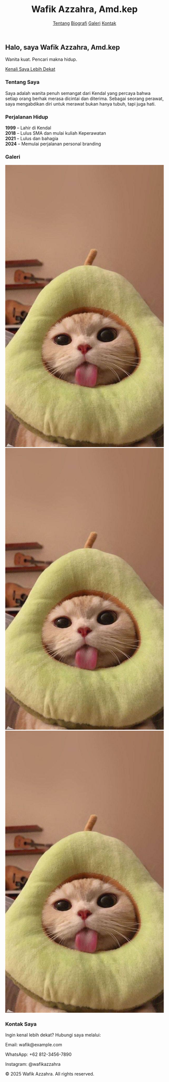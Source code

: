 <!DOCTYPE html>
<html lang="id">
<head>
  <meta charset="UTF-8">
  <meta name="viewport" content="width=device-width, initial-scale=1.0">
  <title>Biografi Wafik Azzahra</title>
  <link href="https://cdn.jsdelivr.net/npm/tailwindcss@2.2.19/dist/tailwind.min.css" rel="stylesheet">
</head>
<body class="font-sans text-gray-800 bg-white">

  <!-- Navbar -->
  <header class="bg-white shadow-md fixed top-0 w-full z-50">
    <div class="max-w-6xl mx-auto px-4 py-3 flex justify-between items-center">
      <h1 class="text-xl font-bold">Wafik Azzahra, Amd.kep</h1>
      <nav class="space-x-6">
        <a href="#about" class="hover:text-blue-600">Tentang</a>
        <a href="#timeline" class="hover:text-blue-600">Biografi</a>
        <a href="#gallery" class="hover:text-blue-600">Galeri</a>
        <a href="#contact" class="hover:text-blue-600">Kontak</a>
      </nav>
    </div>
  </header>

  <!-- Hero Section -->
  <section class="h-screen flex items-center justify-center bg-gradient-to-r from-blue-200 to-blue-500" id="home">
    <div class="text-center px-6 mt-16">
      <h2 class="text-4xl md:text-6xl font-bold mb-4 text-white">Halo, saya Wafik Azzahra, Amd.kep</h2>
      <p class="text-lg md:text-xl text-white mb-6">Wanita kuat. Pencari makna hidup.</p>
      <a href="#about" class="px-6 py-2 bg-white text-blue-600 rounded-full font-semibold shadow-md hover:bg-blue-100">Kenali Saya Lebih Dekat</a>
    </div>
  </section>

  <!-- About Section -->
  <section id="about" class="py-20 px-6 bg-gray-100">
    <div class="max-w-3xl mx-auto text-center">
      <h3 class="text-3xl font-semibold mb-4">Tentang Saya</h3>
      <p class="text-gray-700 text-lg">Saya adalah wanita penuh semangat dari Kendal yang percaya bahwa setiap orang berhak merasa dicintai dan diterima. Sebagai seorang perawat, saya mengabdikan diri untuk merawat bukan hanya tubuh, tapi juga hati.</p>
    </div>
  </section>

  <!-- Timeline Section -->
  <section id="timeline" class="py-20 px-6">
    <div class="max-w-4xl mx-auto">
      <h3 class="text-3xl font-semibold text-center mb-10">Perjalanan Hidup</h3>
      <div class="space-y-6">
        <div><strong>1999</strong> – Lahir di Kendal</div>
        <div><strong>2018</strong> – Lulus SMA dan mulai kuliah Keperawatan</div>
        <div><strong>2021</strong> – Lulus dan bahagia</div>
        <div><strong>2024</strong> – Memulai perjalanan personal branding</div>
      </div>
    </div>
  </section>

  <!-- Gallery Section -->
  <section id="gallery" class="py-20 px-6 bg-gray-50">
    <div class="max-w-5xl mx-auto text-center">
      <h3 class="text-3xl font-semibold mb-8">Galeri</h3>
      <div class="grid grid-cols-2 md:grid-cols-3 gap-4">
        <img src="kucing.jpg" alt="Foto 1" class="rounded-lg shadow-md">
        <img src="kucing.jpg" alt="Foto 2" class="rounded-lg shadow-md">
        <img src="kucing.jpg" alt="Foto 3" class="rounded-lg shadow-md">
      </div>
    </div>
  </section>

  <!-- Contact Section -->
  <section id="contact" class="py-20 px-6">
    <div class="max-w-3xl mx-auto text-center">
      <h3 class="text-3xl font-semibold mb-6">Kontak Saya</h3>
      <p class="mb-4">Ingin kenal lebih dekat? Hubungi saya melalui:</p>
      <div class="space-y-2">
        <p>Email: wafik@example.com</p>
        <p>WhatsApp: +62 812-3456-7890</p>
        <p>Instagram: @wafikazzahra</p>
      </div>
    </div>
  </section>

  <!-- Footer -->
  <footer class="bg-white py-6 text-center text-sm text-gray-500 border-t">
    © 2025 Wafik Azzahra. All rights reserved.
  </footer>

</body>
</html>
